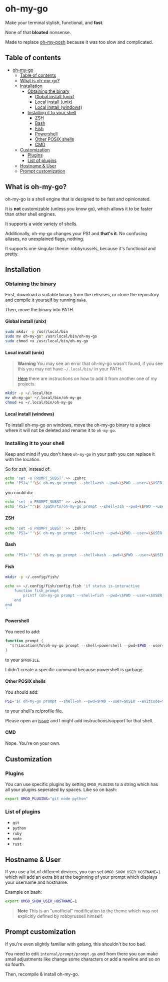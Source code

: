 # oh-my-go

Make your terminal stylish, functional, and **fast**.

None of that **bloated** nonsense.

Made to replace [oh-my-posh](https://ohmyposh.dev/) because it was too slow and complicated.

## Table of contents

- [oh-my-go](#oh-my-go)
  - [Table of contents](#table-of-contents)
  - [What is oh-my-go?](#what-is-oh-my-go)
  - [Installation](#installation)
    - [Obtaining the binary](#obtaining-the-binary)
      - [Global install (unix)](#global-install-unix)
      - [Local install (unix)](#local-install-unix)
      - [Local install (windows)](#local-install-windows)
    - [Installing it to your shell](#installing-it-to-your-shell)
      - [ZSH](#zsh)
      - [Bash](#bash)
      - [Fish](#fish)
      - [Powershell](#powershell)
      - [Other POSIX shells](#other-posix-shells)
      - [CMD](#cmd)
  - [Customization](#customization)
    - [Plugins](#plugins)
    - [List of plugins](#list-of-plugins)
  - [Hostname \& User](#hostname--user)
  - [Prompt customization](#prompt-customization)

## What is oh-my-go?

oh-my-go is a shell engine that is designed to be fast and opinionated.

It is **not** customizable (unless you know go), which allows it to be faster than other shell engines.

It supports a wide variety of shells.

Additionally, oh-my-go changes your PS1 and **that's it**. No confusing aliases,
no unexplained flags, nothing.

It supports one singular theme: robbyrussels, because it's functional and pretty.

## Installation

### Obtaining the binary

First, download a suitable binary from the releases, or clone the repository and compile it yourself by running `make`.

Then, move the binary into PATH.

#### Global install (unix)

```sh
sudo mkdir -p /usr/local/bin
sudo mv oh-my-go* /usr/local/bin/oh-my-go
sudo chmod +x /usr/local/bin/oh-my-go
```

#### Local install (unix)

> **Warning**
> You may see an error that oh-my-go wasn't found, if you see this you may not have `~/.local/bin/` in your PATH.
>
> [Here](https://github.com/talwat/pap#local-installation-not-found) there are instructions on how to add it from another one of my projects.

```sh
mkdir -p ~/.local/bin
mv oh-my-go* ~/.local/bin/oh-my-go
chmod +x ~/.local/bin/oh-my-go
```

#### Local install (windows)

To install oh-my-go on windows, move the oh-my-go binary to a place
where it will not be deleted and rename it to `oh-my-go`.

### Installing it to your shell

Keep and mind if you don't have `oh-my-go` in your path you can replace it with the location.

So for zsh, instead of:

```sh
echo 'set -o PROMPT_SUBST' >> .zshrc
echo 'PS1='"'\$( oh-my-go prompt --shell=zsh --pwd=\$PWD --user=\$USER --exitcode=\$? --hostname=\$HOST )'" >> ~/.zshrc
```

you could do:

```sh
echo 'set -o PROMPT_SUBST' >> .zshrc
echo 'PS1='"'\$( /path/to/oh-my-go prompt --shell=zsh --pwd=\$PWD --user=\$USER --exitcode=\$? --hostname=\$HOST )'" >> ~/.zshrc
```

#### ZSH

```sh
echo 'set -o PROMPT_SUBST' >> .zshrc
echo 'PS1='"'\$( oh-my-go prompt --shell=zsh --pwd=\$PWD --user=\$USER --exitcode=\$? --hostname=\$HOST )'" >> ~/.zshrc
```

#### Bash

```sh
echo 'PS1='"'\$( oh-my-go prompt --shell=bash --pwd=\$PWD --user=\$USER --exitcode=\$? --hostname=\$HOSTNAME )'" >> ~/.bashrc
```

#### Fish

```sh
mkdir -p ~/.config/fish/

echo >> ~/.config/fish/config.fish 'if status is-interactive
    function fish_prompt
        printf (oh-my-go prompt --shell=fish --pwd=\$PWD --user=\$USER --exitcode=\$status --hostname=(prompt_hostname))
    end
end
'
```

#### Powershell

You need to add:

```powershell
function prompt {
  "$(\Location\To\oh-my-go prompt --shell=powershell --pwd=$PWD --user=$UserName --exitcode=$LASTEXITCODE --hostname=$COMPUTERNAME)"
}
```

to your `$PROFILE`.

I didn't create a specific command because powershell is garbage.

#### Other POSIX shells

You should add:

```sh
PS1='$( oh-my-go prompt --shell=sh --pwd=$PWD --user=$USER --exitcode=$? --hostname=$HOSTNAME )'
```

to your shell's rc/profile file.

Please open an [issue](https://github.com/talwat/oh-my-go) and I might add instructions/support for that shell.

#### CMD

Nope. You're on your own.

## Customization

### Plugins

You can use specific plugins by setting `OMGO_PLUGINS` to a string which has all your plugins
seperated by spaces. Like so on bash:

```sh
export OMGO_PLUGINS="git node python"
```

### List of plugins

- `git`
- `python`
- `ruby`
- `node`
- `rust`

## Hostname & User

If you use a lot of different devices, you can set `OMGO_SHOW_USER_HOSTNAME=1` which will add an extra bit
at the beginning of your prompt which displays your username and hostname.

Example on bash:

```sh
export OMGO_SHOW_USER_HOSTNAME=1
```

> **Note** This is an "unofficial" modification to the theme which was not explicitly defined by
> robbyrussell himself.

## Prompt customization

If you're even slightly familiar with golang, this shouldn't be too bad.

You need to edit `internal/prompt/prompt.go` and from there you can make small adjustments like change
some characters or add a newline and so on so fourth.

Then, recompile & install oh-my-go.
